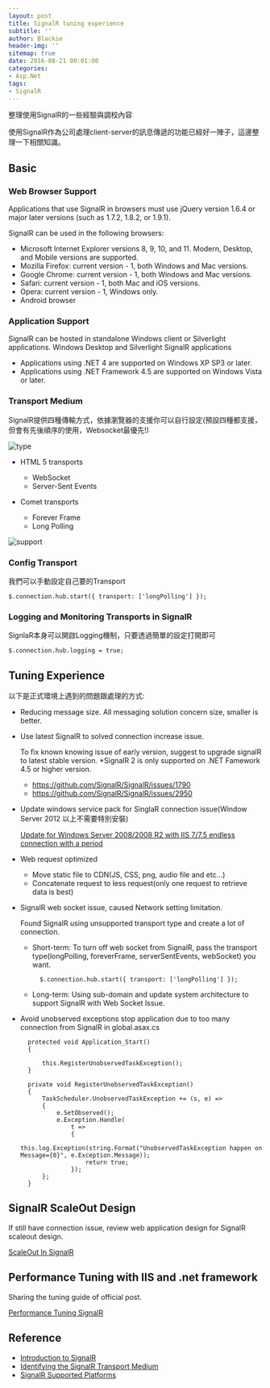 ```yaml
---
layout: post
title: SignalR tuning experience
subtitle: ''
author: Blackie
header-img: ''
sitemap: true
date: 2016-08-21 00:01:00
categories:
- Asp.Net
tags:
- SignalR
---
```


整理使用SignalR的一些經驗與調校內容

<!-- More -->

使用SignalR作為公司處理client-server的訊息傳遞的功能已經好一陣子，這邊整理一下相關知識。

## Basic ##

### Web Browser Support ###

Applications that use SignalR in browsers must use jQuery version 1.6.4 or major later versions (such as 1.7.2, 1.8.2, or 1.9.1).

SignalR can be used in the following browsers:

- Microsoft Internet Explorer versions 8, 9, 10, and 11. Modern, Desktop, and Mobile versions are supported.
- Mozilla Firefox: current version - 1, both Windows and Mac versions.
- Google Chrome: current version - 1, both Windows and Mac versions.
- Safari: current version - 1, both Mac and iOS versions.
- Opera: current version - 1, Windows only.
- Android browser

### Application Support ###

SignalR can be hosted in standalone Windows client or Silverlight applications. Windows Desktop and Silverlight SignalR applications

- Applications using .NET 4 are supported on Windows XP SP3 or later.
- Applications using .NET Framework 4.5 are supported on Windows Vista or later.

### Transport Medium ###

SignalR提供四種傳輸方式，依據瀏覽器的支援你可以自行設定(預設四種都支援，但會有先後順序的使用，Websocket最優先!)

![type](https://dl.dropboxusercontent.com/u/20925528/%E6%8A%80%E8%A1%93Blog/blogs/signalr-tuning-experience/type.png)

- HTML 5 transports
	- WebSocket
	- Server-Sent Events

- Comet transports
	- Forever Frame
	- Long Polling

![support](https://dl.dropboxusercontent.com/u/20925528/%E6%8A%80%E8%A1%93Blog/blogs/signalr-tuning-experience/support.png)

### Config Transport ###

我們可以手動設定自己要的Transport

	$.connection.hub.start({ transport: ['longPolling'] });

### Logging and Monitoring Transports in SignalR ###

SignlaR本身可以開啟Logging機制，只要透過簡單的設定打開即可

	$.connection.hub.logging = true;

## Tuning Experience ##

以下是正式環境上遇到的問題跟處理的方式:


- Reducing message size. All messaging solution concern size, smaller is better.
- Use latest SignalR to solved connection increase issue.

	To fix known knowing issue of early version, suggest to upgrade signalR to latest stable version. *SignalR 2 is only supported on .NET Famework 4.5 or higher version.

	- https://github.com/SignalR/SignalR/issues/1790
	- https://github.com/SignalR/SignalR/issues/2950
	
- Update windows service pack for SinglaR connection issue(Window Server 2012 以上不需要特別安裝)

	[Update for Windows Server 2008/2008 R2 with IIS 7/7.5 endless connection with a period](https://support.microsoft.com/en-us/kb/980368)

- Web request optimized
	
	- Move static file to CDN(JS, CSS, png, audio file and etc…)
	- Concatenate request to less request(only one request to retrieve data is best)
	
- SignalR web socket issue, caused Network setting limitation.
	
	Found SignalR using unsupported transport type and create a lot of connection.

	- Short-term: To turn off web socket from SignalR, pass the transport type(longPolling, foreverFrame, serverSentEvents, webSocket) you want.
			
			$.connection.hub.start({ transport: ['longPolling'] });

	- Long-term: Using sub-domain and update system architecture to support SignalR with Web Socket Issue.
	
- Avoid unobserved exceptions stop application due to too many connection from SignalR in global.asax.cs

        protected void Application_Start()
        {

        	this.RegisterUnobservedTaskException();
		}

		private void RegisterUnobservedTaskException()
		{
		    TaskScheduler.UnobservedTaskException += (s, e) =>
		    {
		        e.SetObserved();
		        e.Exception.Handle(
		            t =>
		            {
		                this.log.Exception(string.Format("UnobservedTaskException happen on Message={0}", e.Exception.Message));
		                return true;
		            });
		    };
		}

## SignalR ScaleOut Design ##

If still have connection issue, review web application design for SignalR scaleout design.

[ScaleOut In SignalR](http://www.asp.net/signalr/overview/performance/scaleout-in-signalr)

## Performance Tuning with IIS and .net framework ##

Sharing the tuning guide of official post.

[Performance Tuning SignalR](https://github.com/SignalR/SignalR/wiki/Performance)

## Reference ##

- [Introduction to SignalR](http://www.asp.net/signalr/overview/getting-started/introduction-to-signalr)
- [Identifying the SignalR Transport Medium](http://dailydotnettips.com/2014/03/20/identifying-the-signalr-transport-medium/)
- [SignalR Supported Platforms](http://www.asp.net/signalr/overview/getting-started/supported-platforms)